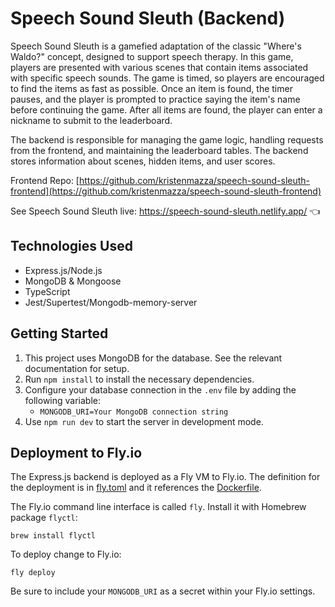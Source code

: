 # Speech Sound Sleuth (Backend)

Speech Sound Sleuth is a gamefied adaptation of the classic "Where's Waldo?" concept, designed to support speech therapy. In this game, players are presented with various scenes that contain items associated with specific speech sounds. The game is timed, so players are encouraged to find the items as fast as possible. Once an item is found, the timer pauses, and the player is prompted to practice saying the item's name before continuing the game. After all items are found, the player can enter a nickname to submit to the leaderboard.

The backend is responsible for managing the game logic, handling requests from the frontend, and maintaining the leaderboard tables. The backend stores information about scenes, hidden items, and user scores.

Frontend Repo: [https://github.com/kristenmazza/speech-sound-sleuth-frontend](https://github.com/kristenmazza/speech-sound-sleuth-frontend)

See Speech Sound Sleuth live: https://speech-sound-sleuth.netlify.app/ :point_left:

## Technologies Used

- Express.js/Node.js
- MongoDB & Mongoose
- TypeScript
- Jest/Supertest/Mongodb-memory-server

## Getting Started

1. This project uses MongoDB for the database. See the relevant documentation for setup.
2. Run `npm install` to install the necessary dependencies.
3. Configure your database connection in the `.env` file by adding the following variable:
   - `MONGODB_URI=Your MongoDB connection string`
4. Use `npm run dev` to start the server in development mode.

## Deployment to Fly.io

The Express.js backend is deployed as a Fly VM to Fly.io. The definition for the deployment is in [fly.toml](./fly.toml) and it references the [Dockerfile](./Dockerfile).

The Fly.io command line interface is called `fly`. Install it with Homebrew package `flyctl`:

    brew install flyctl

To deploy change to Fly.io:

    fly deploy

Be sure to include your `MONGODB_URI` as a secret within your Fly.io settings.

